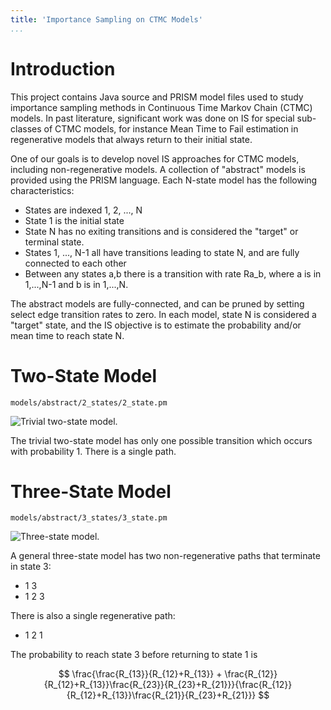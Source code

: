 ```yaml
---
title: 'Importance Sampling on CTMC Models'
...
```


# Introduction

This project contains Java source and PRISM model 
files used to study importance sampling methods in
Continuous Time Markov Chain (CTMC) models. In past
literature, significant work was done on IS for special
sub-classes of CTMC models, for instance Mean Time to
Fail estimation in regenerative models that always 
return to their initial state.

One of our goals is to develop novel IS approaches
for CTMC models, including non-regenerative models.
A collection of "abstract" models is provided using
the PRISM language. Each N-state model has the 
following characteristics:

* States are indexed 1, 2, ..., N
* State 1 is the initial state
* State N has no exiting transitions and is
  considered the "target" or terminal state.
* States 1, ..., N-1 all have transitions
  leading to state N, and are fully 
  connected to each other
* Between any states a,b there is a transition 
  with rate Ra_b, where a is in 1,...,N-1 and
  b is in 1,...,N.

The abstract models are fully-connected, and can be 
pruned by setting select edge transition rates to 
zero. In each model, state N is considered a "target" 
state, and the IS objective is to estimate the probability
and/or mean time to reach state N.


# Two-State Model

```
models/abstract/2_states/2_state.pm
```

![Trivial two-state model.](../models/abstract/2_states/2_state.png)

The trivial two-state model has only one possible transition 
which occurs with probability 1. There is a single path.



# Three-State Model

```
models/abstract/3_states/3_state.pm
```

![Three-state model.](../models/abstract/3_states/3_state.png)

A general three-state model has two non-regenerative 
paths that terminate in state 3:

* 1 3
* 1 2 3

There is also a single regenerative path:

* 1 2 1

The probability to reach state 3 before returning to state 1 
is 

$$ \frac{\frac{R_{13}}{R_{12}+R_{13}} + \frac{R_{12}}{R_{12}+R_{13}}\frac{R_{23}}{R_{23}+R_{21}}}{\frac{R_{12}}{R_{12}+R_{13}}\frac{R_{21}}{R_{23}+R_{21}}} $$